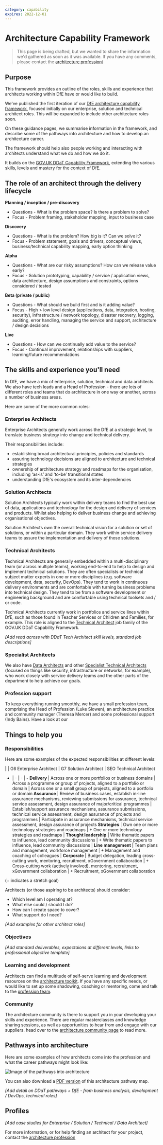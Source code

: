 ```yaml
---
category: capability
expires: 2022-12-01
---
```


# Architecture Capability Framework

> This page is being drafted, but we wanted to share the information we'd gathered as soon as it was available. If you have any comments, please contact the [architecture profession](mailto:architecture.profession@education.gov.uk))

## Purpose
This framework provides an outline of the roles, skills and experience that architects working within DfE have or would like to build. 

We've published the first iteration of our [DfE architecture capability framework](https://educationgovuk.sharepoint.com/:w:/r/sites/Businessoperationsplanningandperformance-CapabilityTeam/Shared%20Documents/Capability%20Team/Capability%20Frameworks,%20Assessment%20%26%20Career%20Pathways/Architecture/Architecture%20Capability%20Framework%20V1%20FINAL.docx?d=w070c3687bfd74cdb8e8269bd1962b681&csf=1&web=1&e=vckSwA), focused initially on our enterprise, solution and technical architect roles. This will be expanded to include other architecture roles soon.

On these guidance pages, we summarise information in the framework, and describe some of the pathways into architecture and how to develop an architecture career. 

The framework should help also people working and interacting with architects understand what we do and how we do it.

It builds on the [GOV.UK DDaT Capability Framework](https://www.gov.uk/government/collections/digital-data-and-technology-profession-capability-framework), extending the various skills, levels and mastery for the context of DfE.

## The role of an architect through the delivery lifecycle
**Planning / inception / pre-discovery**
- Questions - What is the problem space? Is there a problem to solve?
- Focus - Problem framing, stakeholder mapping, input to business case

**Discovery**
- Questions - What is the problem? How big is it? Can we solve it?
- Focus - Problem statement, goals and drivers, conceptual views, business/technical capability mapping, early option thinking

**Alpha**
- Questions - What are our risky assumptions? How can we release value early?
- Focus - Solution prototyping, capability / service / application views, data architecture, design assumptions and constraints, options considered / tested

**Beta (private / public)**
- Questions - What should we build first and is it adding value?
- Focus - High > low level design (applications, data, integration, hosting, security), infrastructure / network topology, disaster recovery, logging, auditing, error handling, managing the service and support, architecture / design decisions

**Live**
- Questions - How can we continually add value to the service?
- Focus - Continual improvement, relationships with suppliers, learning/future recommendations

## The skills and experience you'll need
In DfE, we have a mix of enterprise, solution, technical and data architects. We also have tech leads and a Head of Profession - there are lots of different roles and teams that do architecture in one way or another, across a number of business areas.

Here are some of the more common roles:

### Enterprise Architects

Enterprise Architects generally work across the DfE at a strategic level, to translate business strategy into change and technical delivery.

Their responsibilities include:

- establishing broad architectural principles, policies and standards
- assuring technology decisions are aligned to architecture and technical strategies
- ownership of architecture strategy and roadmaps for the organisation, including ‘as-is’ and ‘to-be’ transitional states
- understanding DfE's ecosystem and its inter-dependencies

### Solution Architects

Solution Architects typically work within delivery teams to find the best use of data, applications and technology for the design and delivery of services and products. Whilst also helping to deliver business change and achieving organisational objectives.

Solution Architects own the overall technical vision for a solution or set of solutions, or within a particular domain. They work within service delivery teams to assure the implementation and delivery of those solutions.

### Technical Architects

Technical Architects are generally embedded within a multi-disciplinary team (or across multiple teams), working end-to-end to help to design and implement technical solutions. They are often specialists or technical subject matter experts in one or more disciplines (e.g. software development, data, security, DevOps). They tend to work in continuous delivery environments and are comfortable with turning business problems into technical design. They tend to be from a software development or engineering background and are comfortable using technical toolsets and / or code.

Technical Architects currently work in portfolios and service lines within DfE, such as those found in Teacher Services or Children and Families, for example. This role is aligned to the [Technical Architect](https://www.gov.uk/guidance/technical-architect) job family of the GOV.UK DDaT Capability Framework.

*[Add read across with DDaT Tech Architect skill levels, standard job descriptions]*

### Specialist Architects

We also have [Data Architects](https://www.gov.uk/government/publications/data-architect-role-description/data-architect-role-description)
and other [Specialist Technical Architects](https://www.gov.uk/government/publications/technical-specialist-architect-role-description/technical-specialist-architect-role-description) (focused on things like security, infrastructure or networks, for example), who work closely with service delivery teams and the other parts of the department to help achieve our goals.

### Profession support

To keep everything running smoothly, we have a small profession team, comprising the Head of Profession (Luke Slowen), an architecture practice and community manager (Theresa Mercer) and some professional support (Indy Bains). Have a look at our 

## Things to help you

### Responsibilities
Here are some examples of the expected responsibilities at different levels:

| | G6 Enterprise Architect | G7 Solution Architect | SEO Technical Architect
- | - | - | -
__Delivery__ | Across one or more portfolios or business domains | Across a programme or group of projects, aligned to a portfolio or domain | Across one or a small group of projects, aligned to a portfolio or domain
__Assurance__ | Review of business cases, establish in-line assurance mechanisms, reviewing submissions for assurance, technical service assessment, design assurance of major/critical programmes | Establish/support assurance mechanisms, assurance submissions, technical service assessment, design assurance of projects and programmes | Participate in assurance mechanisms, technical service assessment, design assurance of projects
__Strategies__ | Own one or more technology strategies and roadmaps | + One or more technology strategies and roadmaps |
__Thought leadership__ | Write thematic papers to influence, lead community discussions | + Write thematic papers to influence, lead community discussions |
__Line management__ | Team plans and management, workforce management | + Management and coaching of colleagues |
__Corporate__ | Budget delegation, leading cross-cutting work, mentoring, recruitment, xGovernment collaboration | + Cross-cutting work (actively involved), mentoring, recruitment, xGovernment collaboration | + Recruitment, xGovernment collaboration

(+ indicates a stretch goal)

Architects (or those aspiring to be architects) should consider:

- Which level am I operating at?
- What else could / should I do?
- How can I create space to cover?
- What support do I need?

*[Add examples for other architect roles]*

### Objectives
*[Add standard deliverables, expectaions at different levels, links to professional objective template]*

### Learning and development
Architects can find a multitude of self-serve learning and development resources on the [architecture toolkit](https://trello.com/b/2ahP5HcQ/architecture-toolkit). If you have any specific needs, or would like to set up some shadowing, coaching or mentoring, come and talk to the [profession team](mailto:architecture.profession@education.gov.uk).

### Community
The architecture community is there to support you in your developing your skills and experience. There are regular masterclasses and knowledge sharing sessions, as well as opportunities to hear from and engage with our suppliers. head over to the [architecture community page](../../profession/architecture-community) to read more.

## Pathways into architecture
Here are some examples of how architects come into the profession and what the career pathways might look like:

![Image of the pathways into architecture](../images/framework-pathways.jpg)

You can also download a [PDF version](../documents/dfe-architecture-framework-pathways.pdf) of this architecture pathway map.

*[Add detail on DDaT pathways + DfE - from business analysis, development / DevOps, technical roles]*

## Profiles
*[Add case studies for Enterprise / Solution / Technical / Data Architect]*

For more information, or for help finding an architect for your project, contact the [architecture profession](mailto:architecture.profession@education.gov.uk)
